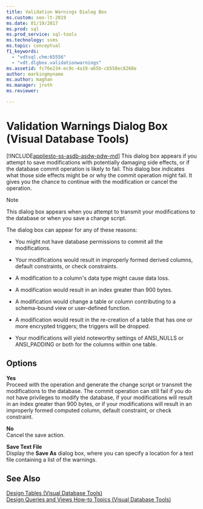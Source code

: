 ```yaml
---
title: Validation Warnings Dialog Box
ms.custom: seo-lt-2019
ms.date: 01/19/2017
ms.prod: sql
ms.prod_service: sql-tools
ms.technology: ssms
ms.topic: conceptual
f1_keywords: 
  - "vdtsql.chm:65556"
  - "vdt.dlgbox.validationwarnings"
ms.assetid: fc76e234-ec9c-4a19-a65b-cb558ec8268e
author: markingmyname
ms.author: maghan
ms.manager: jroth
ms.reviewer: 

---
```

# Validation Warnings Dialog Box (Visual Database Tools)
[!INCLUDE[appliesto-ss-asdb-asdw-pdw-md](../../includes/appliesto-ss-asdb-asdw-pdw-md.md)]
This dialog box appears if you attempt to save modifications with potentially damaging side effects, or if the database commit operation is likely to fail. This dialog box indicates what those side effects might be or why the commit operation might fail. It gives you the chance to continue with the modification or cancel the operation.  
  
> [!NOTE]  
> This dialog box appears when you attempt to transmit your modifications to the database or when you save a change script.  
  
The dialog box can appear for any of these reasons:  
  
-   You might not have database permissions to commit all the modifications.  
  
-   Your modifications would result in improperly formed derived columns, default constraints, or check constraints.  
  
-   A modification to a column's data type might cause data loss.  
  
-   A modification would result in an index greater than 900 bytes.  
  
-   A modification would change a table or column contributing to a schema-bound view or user-defined function.  
  
-   A modification would result in the re-creation of a table that has one or more encrypted triggers; the triggers will be dropped.  
  
-   Your modifications will yield noteworthy settings of ANSI_NULLS or ANSI_PADDING or both for the columns within one table.  
  
## Options  
**Yes**  
Proceed with the operation and generate the change script or transmit the modifications to the database. The commit operation can still fail if you do not have privileges to modify the database, if your modifications will result in an index greater than 900 bytes, or if your modifications will result in an improperly formed computed column, default constraint, or check constraint.  
  
**No**  
Cancel the save action.  
  
**Save Text File**  
Display the **Save As** dialog box, where you can specify a location for a text file containing a list of the warnings.  
  
## See Also  
[Design Tables &#40;Visual Database Tools&#41;](../../ssms/visual-db-tools/design-tables-visual-database-tools.md)  
[Design Queries and Views How-to Topics &#40;Visual Database Tools&#41;](../../ssms/visual-db-tools/design-queries-and-views-how-to-topics-visual-database-tools.md)  
  
